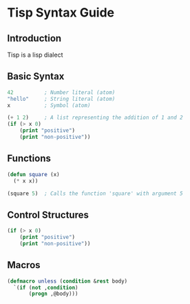# Tisp Syntax Guide

## Introduction
Tisp is a lisp dialect


## Basic Syntax

```lisp
42          ; Number literal (atom)
"hello"     ; String literal (atom)
x           ; Symbol (atom)

(+ 1 2)     ; A list representing the addition of 1 and 2
(if (> x 0)
    (print "positive")
    (print "non-positive"))
```

## Functions

```lisp
(defun square (x)
  (* x x))

(square 5)  ; Calls the function 'square' with argument 5
```

## Control Structures
```lisp
(if (> x 0)
    (print "positive")
    (print "non-positive"))

```

## Macros
```lisp
(defmacro unless (condition &rest body)
  `(if (not ,condition)
       (progn ,@body)))
```